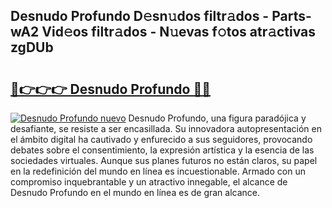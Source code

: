 ## Desnudo Profundo D𝚎sn𝚞dos filtr𝚊dos - Parts-wA2 Vid𝚎os filtr𝚊dos - N𝚞evas f𝚘tos atr𝚊ctivas zgDUb

# <h2><a href="http://mbdv7q.tromn.icu/?c=Desnudo+Profundo">🔗👉👉👉 Desnudo Profundo 🔗🔗</a></h2>

[![Desnudo Profundo nuevo](https://i.imgur.com/pEAQMta.gif)](http://mbdv7q.tromn.icu/?c=Desnudo+Profundo)
Desnudo Profundo, una figura paradójica y desafiante, se resiste a ser encasillada. Su innovadora autopresentación en el ámbito digital ha cautivado y enfurecido a sus seguidores, provocando debates sobre el consentimiento, la expresión artística y la esencia de las sociedades virtuales. Aunque sus planes futuros no están claros, su papel en la redefinición del mundo en línea es incuestionable. Armado con un compromiso inquebrantable y un atractivo innegable, el alcance de Desnudo Profundo en el mundo en línea es de gran alcance.
